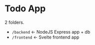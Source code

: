 # Todo App

2 folders.

* `/backend` <- NodeJS Express app + db
* `/frontend` <- Svelte frontend app

